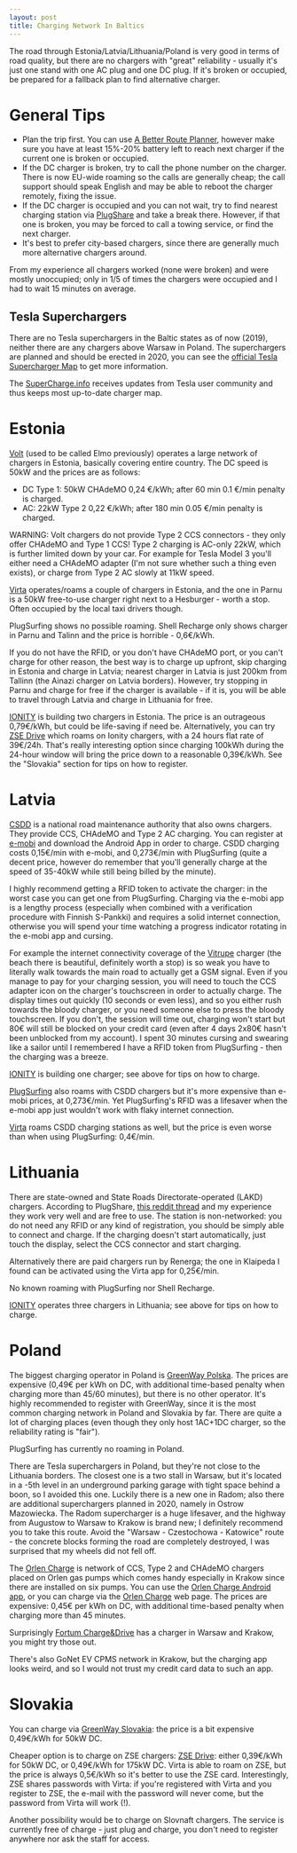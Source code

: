 ```yaml
---
layout: post
title: Charging Network In Baltics
---
```


The road through Estonia/Latvia/Lithuania/Poland is very good in terms of road quality,
but there are no chargers with "great" reliability - usually it's just one stand
with one AC plug and one DC plug. If it's broken or occupied, be prepared for a fallback
plan to find alternative charger. 

# General Tips

* Plan the trip first. You can use [A Better Route Planner](abetterrouteplanner.com/), however
  make sure you have at least 15%-20% battery left to reach next charger if the current one
  is broken or occupied.
* If the DC charger is broken, try to call the phone number on the charger. There is
  now EU-wide roaming so the calls are generally cheap; the call support should speak English
  and may be able to reboot the charger remotely, fixing the issue.
* If the DC charger is occupied and you can not wait, try to find nearest
  charging station via [PlugShare](https://www.plugshare.com/)
  and take a break there. However, if that one is broken, you may be
  forced to call a towing service, or find the next charger.
* It's best to prefer city-based chargers, since there are generally much more
  alternative chargers around.
  
From my experience all chargers worked (none were broken) and were mostly unoccupied;
only in 1/5 of times the chargers were occupied and I had to wait 15 minutes on average.

## Tesla Superchargers

There are no Tesla superchargers in the Baltic states as of now (2019), neither there are any chargers
above Warsaw in Poland. The superchargers are planned and should be erected in 2020,
you can see the [official Tesla Supercharger Map](https://www.tesla.com/supercharger) to get more information.

The [SuperCharge.info](https://supercharge.info/map) receives updates from Tesla
user community and thus keeps most up-to-date charger map.

# Estonia

[Volt](https://enefitvolt.com/en/elektriauto-laadimine) (used to be called Elmo previously)
operates a large network of chargers
in Estonia, basically covering entire country. The DC speed is 50kW and the prices are as follows:

* DC Type 1: 50kW CHAdeMO 0,24 €/kWh; after 60 min 0.1 €/min penalty is charged.
* AC: 22kW Type 2 0,22 €/kWh; after 180 min 0.05 €/min penalty is charged.

WARNING: Volt chargers do not provide Type 2 CCS connectors - they only offer
CHAdeMO and Type 1 CCS! Type 2 charging is AC-only 22kW, which is further limited
down by your car. For example for Tesla Model 3 you'll either need a CHAdeMO adapter (I'm not sure whether such
a thing even exists), or charge from Type 2 AC slowly at 11kW speed.

[Virta](https://virta.webapp.virtaglobal.com/) operates/roams a couple of chargers in Estonia,
and the one in Parnu is a 50kW free-to-use charger right next to a Hesburger -
worth a stop. Often occupied by the local taxi drivers though.

PlugSurfing shows no possible roaming. Shell Recharge only shows charger in Parnu and
Talinn and the price is horrible - 0,6€/kWh.

If you do not have the RFID, or you don't have CHAdeMO port, or you can't charge for other reason,
the best way is to charge up upfront, skip charging in Estonia and charge in Latvia;
nearest charger in Latvia is just 200km from Tallinn
(the Ainazi charger on Latvia borders). However, try stopping in Parnu and charge for free
if the charger is available - if it is, you will be able to travel through Latvia
and charge in Lithuania for free.

[IONITY](https://ionity.eu) is building two chargers in Estonia.
The price is an outrageous 0,79€/kWh, but could be life-saving if need be.
Alternatively, you can try [ZSE Drive](https://zsedrive.sk) which roams on Ionity chargers,
with a 24 hours flat rate of 39€/24h. That's really interesting option since charging 100kWh during the 24-hour window will
bring the price down to a reasonable 0,39€/kWh. See the "Slovakia" section
for tips on how to register.

# Latvia

[CSDD](https://www.csdd.lv/en/) is a national road maintenance authority that
also owns chargers. They provide CCS, CHAdeMO and Type 2 AC charging.
You can register at [e-mobi](https://portal.e-mobi.lv/lv/sakumlapa/) and download
the Android App in order to charge.
CSDD charging costs 0,15€/min with e-mobi, and 0,273€/min with PlugSurfing
(quite a decent price, however do remember that you'll generally charge at the speed of
35-40kW while still being billed by the minute).

I highly recommend getting a RFID token to activate the charger: in the worst
case you can get one from PlugSurfing. Charging via the e-mobi app is a lengthy
process (especially when combined with a verification procedure with Finnish S-Pankki)
and requires a solid internet connection, otherwise you will spend your time watching
a progress indicator rotating in the e-mobi app and cursing.

For example the internet connectivity
coverage of the [Vitrupe](https://www.plugshare.com/location/156536) charger
(the beach there is beautiful, definitely worth a stop) is so weak
you have to literally walk towards the main road to actually get a GSM signal.
Even if you manage to pay for your charging session, you will need to
touch the CCS adapter icon on the charger's touchscreen in order to actually charge.
The display times out quickly (10 seconds or even less),
and so you either rush towards the bloody charger, or you need someone else
to press the bloody touchscreen. If you don't, the session will time out, charging
won't start but 80€ will still be blocked on your credit card (even after 4 days
2x80€ hasn't been unblocked from my account). I spent 30 minutes
cursing and swearing like a sailor until I remembered I have a RFID token from PlugSurfing -
then the charging was a breeze.

[IONITY](https://ionity.eu) is building one charger; see above for tips on how to charge.

[PlugSurfing](https://www.plugsurfing.com/map) also roams with CSDD chargers but
it's more expensive than e-mobi prices, at 0,273€/min. Yet PlugSurfing's RFID was a lifesaver
when the e-mobi app just wouldn't work with flaky internet connection.

[Virta](https://virta.webapp.virtaglobal.com/) roams CSDD charging stations as well,
but the price is even worse than when using PlugSurfing: 0,4€/min.

# Lithuania

There are state-owned and State Roads Directorate-operated (LAKD) chargers.
According to PlugShare, [this reddit thread](https://www.reddit.com/r/lithuania/comments/bqwn5f/electric_vehicle_charging/)
and my experience they work very well and are free to use.
The station is non-networked: you do not need any RFID or any kind of registration,
you should be simply able to connect and charge. If the charging doesn't start automatically,
just touch the display, select the CCS connector and start charging.

Alternatively there are paid chargers run by Renerga; the one in Klaipeda I found
can be activated using the Virta app for 0,25€/min.

No known roaming with PlugSurfing nor Shell Recharge.

[IONITY](https://ionity.eu) operates three chargers in Lithuania; see above for tips on how to charge.

# Poland

The biggest charging operator in Poland is [GreenWay Polska](https://greenwaypolska.pl/en/).
The prices are expensive (0,49€ per kWh on DC, with additional time-based penalty when charging more
than 45/60 minutes), but there is no other operator. It's highly recommended
to register with GreenWay, since it is the most common charging network in Poland
and Slovakia by far.
There are quite a lot of charging
places (even though they only host 1AC+1DC charger, so the reliability rating is "fair").

PlugSurfing has currently no roaming in Poland.

There are Tesla superchargers in Poland, but they're not close to the Lithuania
borders. The closest one is a two stall in Warsaw, but it's located in a -5th level
in an underground parking garage with tight space behind a boon, so I avoided this one.
Luckily there is a new one in Radom;
also there are additional superchargers planned in 2020, namely in Ostrow Mazowiecka.
The Radom supercharger is a huge lifesaver, and the highway from Augustow to Warsaw to
Krakow is brand new; I definitely recommend you to take this route.
Avoid the "Warsaw - Czestochowa - Katowice" route - the concrete blocks forming the
road are completely destroyed, I was surprised that my wheels did not fell off.

The [Orlen Charge](https://orlencharge.orlen.pl/#/portal/locations) is network
of CCS, Type 2 and CHAdeMO chargers placed on Orlen gas pumps which comes handy
especially in Krakow since there are installed on six pumps. You can use the
[Orlen Charge Android app](https://play.google.com/store/apps/details?id=pl.orlen.charge),
or you can charge via the
[Orlen Charge](https://orlencharge.orlen.pl/#/portal/locations) web page.
The prices are expensive: 0,45€ per kWh on DC, with additional time-based penalty when
charging more than 45 minutes.

Surprisingly [Fortum Charge&Drive](https://map.chargedrive.com/en/) has a charger
in Warsaw and Krakow, you might try those out.

There's also GoNet EV CPMS network in Krakow, but the charging app looks weird,
and so I would not trust my credit card data to such an app.

# Slovakia

You can charge via [GreenWay Slovakia](https://greenway.sk/): the price is
a bit expensive 0,49€/kWh for 50kW DC.

Cheaper option is to charge on ZSE chargers: [ZSE Drive](https://zsedrive.sk):
either 0,39€/kWh for 50kW DC, or 0,49€/kWh for 175kW DC. Virta is able to roam
on ZSE, but the price is always 0,5€/kWh so it's better to use the ZSE card.
Interestingly, ZSE shares passwords with Virta: if you're registered with
Virta and you register to ZSE, the e-mail with the password will never come,
but the password from Virta will work (!).

Another possibility would be to charge on Slovnaft chargers. The service is currently
free of charge - just plug and charge, you don't need to register anywhere nor
ask the staff for access.
